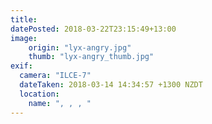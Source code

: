 ```yaml
---
title: 
datePosted: 2018-03-22T23:15:49+13:00
image: 
    origin: "lyx-angry.jpg"
    thumb: "lyx-angry_thumb.jpg"
exif:
  camera: "ILCE-7"
  dateTaken: 2018-03-14 14:34:57 +1300 NZDT
  location:
    name: ", , , "
---
```



	